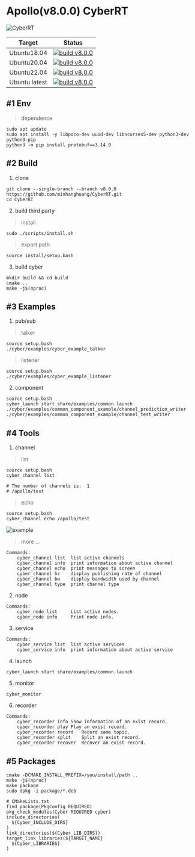 # Apollo(v8.0.0) CyberRT

![CyberRT](./docs/CyberRT.gif)

| Target        |  Status  |
| ------------- | :-----:|
| Ubuntu18.04   | [![build v8.0.0](https://github.com/minhanghuang/CyberRT/actions/workflows/ubuntu18-v8.0.0-build.yaml/badge.svg?branch=v8.0.0)](https://github.com/minhanghuang/CyberRT/actions/workflows/ubuntu18-v8.0.0-build.yaml) |
| Ubuntu20.04   | [![build v8.0.0](https://github.com/minhanghuang/CyberRT/actions/workflows/ubuntu20-v8.0.0-build.yaml/badge.svg?branch=v8.0.0)](https://github.com/minhanghuang/CyberRT/actions/workflows/ubuntu20-v8.0.0-build.yaml) |
| Ubuntu22.04   | [![build v8.0.0](https://github.com/minhanghuang/CyberRT/actions/workflows/ubuntu22-v8.0.0-build.yaml/badge.svg?branch=v8.0.0)](https://github.com/minhanghuang/CyberRT/actions/workflows/ubuntu22-v8.0.0-build.yaml) |
| Ubuntu latest   | [![build v8.0.0](https://github.com/minhanghuang/CyberRT/actions/workflows/ubuntu-latest-v8.0.0-build.yaml/badge.svg?branch=v8.0.0)](https://github.com/minhanghuang/CyberRT/actions/workflows/ubuntu-latest-v8.0.0-build.yaml) |

## #1 Env

> dependence

```shell
sudo apt update
sudo apt install -y libpoco-dev uuid-dev libncurses5-dev python3-dev python3-pip
python3 -m pip install protobuf==3.14.0
```

## #2 Build

1. clone

```shell
git clone --single-branch --branch v8.0.0 https://github.com/minhanghuang/CyberRT.git
cd CyberRT
```

2. build third party

> install

```shell
sudo ./scripts/install.sh
```

> export path

```shell
source install/setup.bash
```

3. build cyber

```shell
mkdir build && cd build
cmake ..
make -j$(nproc)
```

## #3 Examples

1. pub/sub

> talker

```shell
source setup.bash
./cyber/examples/cyber_example_talker
```
> listener

```shell
source setup.bash
./cyber/examples/cyber_example_listener
```

2. component

```shell
source setup.bash
cyber_launch start share/examples/common.launch
./cyber/examples/common_component_example/channel_prediction_writer
./cyber/examples/common_component_example/channel_test_writer
```

## #4 Tools

1. channel

> list

```shell
source setup.bash
cyber_channel list

# The number of channels is:  1
# /apollo/test
```

> echo
```shell
source setup.bash
cyber_channel echo /apollo/test
```
![example](docs/cyber_echo.png)

> more ...

```shell
Commands:
	cyber_channel list	list active channels
	cyber_channel info	print information about active channel
	cyber_channel echo	print messages to screen
	cyber_channel hz	display publishing rate of channel
	cyber_channel bw	display bandwidth used by channel
	cyber_channel type	print channel type
```

2. node

```shell
Commands:
	cyber_node list 	List active nodes.
	cyber_node info 	Print node info.
```

3. service

```shell
Commands:
	cyber_service list	list active services
	cyber_service info	print information about active service
```

4. launch

```shell
cyber_launch start share/examples/common.launch
```

5. monitor

```shell
cyber_monitor
```

6. recorder

```shell
Commands:
  	cyber_recorder info	Show information of an exist record.
	cyber_recorder play	Play an exist record.
	cyber_recorder record	Record same topic.
	cyber_recorder split	Split an exist record.
	cyber_recorder recover	Recover an exist record.
```

## #5 Packages

```shell
cmake -DCMAKE_INSTALL_PREFIX=/you/install/path ..
make -j$(nproc)
make package
sudo dpkg -i package/*.deb
```

```
# CMakeLists.txt
find_package(PkgConfig REQUIRED)
pkg_check_modules(Cyber REQUIRED cyber)
include_directories(
  ${Cyber_INCLUDE_DIRS}
)
link_directories(${Cyber_LIB_DIRS})
target_link_libraries(${TARGET_NAME}
  ${Cyber_LIBRARIES}
)
```

